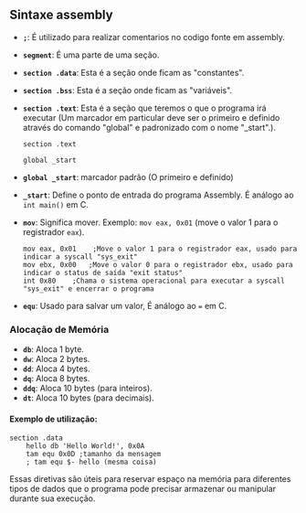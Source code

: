 ## Sintaxe assembly

- **`;`**: É utilizado para realizar comentarios no codigo fonte em assembly.

- **`segment`**: É uma parte de uma seção.

- **`section .data`**: Esta é a seção onde ficam as "constantes".
  
- **`section .bss`**: Esta é a seção onde ficam as "variáveis".

- **`section .text`**: Esta é a seção que teremos o que o programa irá executar (Um marcador em particular deve ser o primeiro e definido
através do comando "global" e padronizado com o nome "_start".).

    ```assembly
    section .text 
    
    global _start
    ```

- **`global _start`**: marcador padrão (O primeiro e definido)

- **`_start`**: Define o ponto de entrada do programa Assembly. É análogo ao `int main()` em C.

- **`mov`**: Significa mover. Exemplo: `mov eax, 0x01` (move o valor 1 para o registrador `eax`).

    ```assembly
    mov eax, 0x01    ;Move o valor 1 para o registrador eax, usado para indicar a syscall "sys_exit"
    mov ebx, 0x00   ;Move o valor 0 para o registrador ebx, usado para indicar o status de saída "exit status"
    int 0x80    ;Chama o sistema operacional para executar a syscall "sys_exit" e encerrar o programa
    ```

- **`equ`**: Usado para salvar um valor,  É análogo ao `=` em C.

### Alocação de Memória

- **`db`**: Aloca 1 byte.
- **`dw`**: Aloca 2 bytes.
- **`dd`**: Aloca 4 bytes.
- **`dq`**: Aloca 8 bytes.
- **`ddq`**: Aloca 10 bytes (para inteiros).
- **`dt`**: Aloca 10 bytes (para decimais).

#### Exemplo de utilização:

```assembly
section .data
    hello db 'Hello World!', 0x0A
    tam equ 0x0D ;tamanho da mensagem 
    ; tam equ $- hello (mesma coisa)
```

Essas diretivas são úteis para reservar espaço na memória para diferentes tipos de dados que o programa pode precisar armazenar ou manipular durante sua execução.